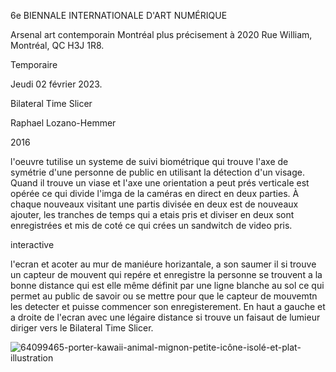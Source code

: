 6e BIENNALE INTERNATIONALE D'ART NUMÉRIQUE

Arsenal art contemporain Montréal plus précisement à 2020 Rue William, Montréal, QC H3J 1R8. 

Temporaire

Jeudi 02 février 2023.

Bilateral Time Slicer

Raphael Lozano-Hemmer

2016

l'oeuvre tutilise un systeme de suivi biométrique qui trouve l'axe de symétrie d'une personne de public en utilisant la détection d'un visage. Quand il trouve un viase et l'axe une orientation a peut prés verticale est opérée ce qui divide l'imga de la caméras en direct en deux parties. À chaque nouveaux visitant une partis divisée en deux est de nouveaux ajouter, les tranches de temps qui a etais pris et diviser en deux sont enregistrées et mis de coté ce qui crées un sandwitch de video pris. 

interactive

l'ecran et acoter au mur de maniéure horizantale, a son saumer il si trouve un capteur de mouvent qui repére et enregistre la personne se trouvent a la bonne distance qui est elle même définit par une ligne blanche au sol ce qui permet au public de savoir ou se mettre pour que le capteur de mouvemtn les detecter et puisse commencer son enregisterement. En haut a gauche et a droite de l'ecran avec une légaire distance si trouve un faisaut de lumieur diriger vers le Bilateral Time Slicer.



![64099465-porter-kawaii-animal-mignon-petite-icône-isolé-et-plat-illustration](https://user-images.githubusercontent.com/112128653/219475076-2d572d46-7ab2-4403-a46e-f8270dd6bdf2.jpg)



